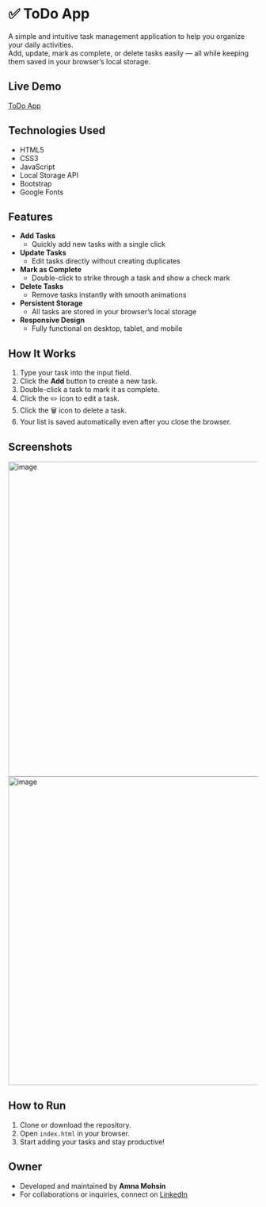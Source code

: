 # ✅ ToDo App

A simple and intuitive task management application to help you organize your daily activities.  
Add, update, mark as complete, or delete tasks easily — all while keeping them saved in your browser’s local storage.

## Live Demo
[ToDo App](https://task-application-a.netlify.app/)

## Technologies Used
- HTML5
- CSS3
- JavaScript
- Local Storage API
- Bootstrap 
- Google Fonts

## Features
- **Add Tasks**
  - Quickly add new tasks with a single click
- **Update Tasks**
  - Edit tasks directly without creating duplicates
- **Mark as Complete**
  - Double-click to strike through a task and show a check mark
- **Delete Tasks**
  - Remove tasks instantly with smooth animations
- **Persistent Storage**
  - All tasks are stored in your browser’s local storage
- **Responsive Design**
  - Fully functional on desktop, tablet, and mobile

## How It Works
1. Type your task into the input field.
2. Click the **Add** button to create a new task.
3. Double-click a task to mark it as complete.
4. Click the ✏️ icon to edit a task.
5. Click the 🗑 icon to delete a task.
6. Your list is saved automatically  even after you close the browser.

## Screenshots
<img width="1302" height="635" alt="image" src="https://github.com/user-attachments/assets/4508b873-9906-4118-9b29-9368b805f2f3" />
<img width="1125" height="622" alt="image" src="https://github.com/user-attachments/assets/225e857d-f79a-466e-ab75-f4cc5990e901" />



## How to Run
1. Clone or download the repository.  
2. Open `index.html` in your browser.  
3. Start adding your tasks and stay productive!

## Owner
* Developed and maintained by **Amna Mohsin**  
* For collaborations or inquiries, connect on [LinkedIn](https://www.linkedin.com/in/amna-m98/)
